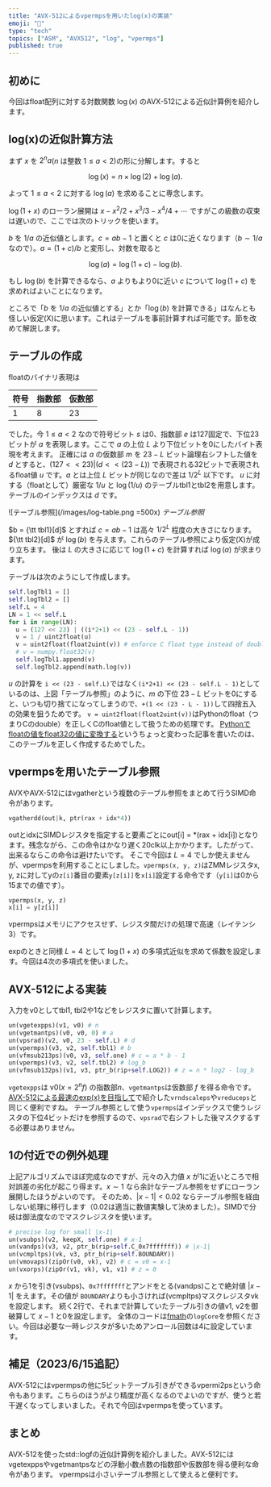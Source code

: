 ```yaml
---
title: "AVX-512によるvpermpsを用いたlog(x)の実装"
emoji: "🧮"
type: "tech"
topics: ["ASM", "AVX512", "log", "vpermps"]
published: true
---
```

## 初めに
今回はfloat配列に対する対数関数 $\log(x)$ のAVX-512による近似計算例を紹介します。

## log(x)の近似計算方法
まず $x$ を $2^n a$($n$ は整数 $1 \le a < 2$)の形に分解します。すると

$$ \log(x) = n \times \log(2) + \log(a).$$

よって $1 \le a < 2$ に対する $\log(a)$ を求めることに専念します。

$\log(1+x)$ のローラン展開は $x - x^2/2 + x^3/3 - x^4/4 + \cdots$ ですがこの級数の収束は遅いので、ここでは次のトリックを使います。

$b$ を $1/a$ の近似値とします。$c = ab-1$ と置くと $c$ は0に近くなります（$b\sim 1/a$ なので）。$a=(1+c)/b$ と変形し、対数を取ると

$$ \log(a) = \log(1+c) - \log(b).$$

もし $\log(b)$ を計算できるなら、$a$ よりもより0に近い $c$ について $\log(1+c)$ を求めればよいことになります。

ところで「$b$ を $1/a$ の近似値とする」とか「$\log(b)$ を計算できる」はなんとも怪しい仮定(X)に思います。これはテーブルを事前計算すれば可能です。節を改めて解説します。

## テーブルの作成

floatのバイナリ表現は

符号|指数部|仮数部
-|-|-
1|8|23

でした。今 $1 \le a < 2$ なので符号ビット $s$ は0、指数部 $e$ は127固定で、下位23ビットが $a$ を表現します。ここで $a$ の上位 $L$ より下位ビットを0にしたバイト表現を考えます。
正確には $a$ の仮数部 $m$ を $23-L$ ビット論理右シフトした値を $d$ とすると、$(127<<23)|(d<<(23-L))$ で表現される32ビットで表現されるfloat値 $u$ です。$a$ とは上位 $L$ ビットが同じなので差は $1/2^L$ 以下です。
$u$ に対する（floatとして）厳密な $1/u$ と $\log(1/u)$ のテーブルtbl1とtbl2を用意します。テーブルのインデックスは $d$ です。

![テーブル参照](/images/log-table.png =500x)
*テーブル参照*

$b = {\tt tbl1}[d]$ とすれば $c = ab-1$ は高々 $1/2^L$ 程度の大きさになります。${\tt tbl2}[d]$ が $\log(b)$ を与えます。これらのテーブル参照により仮定(X)が成り立ちます。
後は $L$ の大きさに応じて $\log(1+c)$ を計算すれば $\log(a)$ が求まります。

テーブルは次のようにして作成します。

```python
self.logTbl1 = []
self.logTbl2 = []
self.L = 4
LN = 1 << self.L
for i in range(LN):
  u = (127 << 23) | ((i*2+1) << (23 - self.L - 1))
  v = 1 / uint2float(u)
  v = uint2float(float2uint(v)) # enforce C float type instead of double
  # v = numpy.float32(v)
  self.logTbl1.append(v)
  self.logTbl2.append(math.log(v))
```
$u$ の計算を `i << (23 - self.L)`ではなく`(i*2+1) << (23 - self.L - 1)`としているのは、上図「テーブル参照」のように、$m$ の下位 $23-L$ ビットを0にすると、いつも切り捨てになってしまうので、`+(1 << (23 - L - 1))`して四捨五入の効果を狙うためです。
`v = uint2float(float2uint(v))`はPythonのfloat（つまりCのdouble）を正しくCのfloat値として扱うための処理です。
[Pythonでfloatの値をfloat32の値に変換する](https://zenn.dev/herumi/articles/float32-in-python#%E5%8E%9F%E5%9B%A0%E3%81%A8%E3%81%AA%E3%81%A3%E3%81%9F%E3%82%B3%E3%83%BC%E3%83%89)というちょっと変わった記事を書いたのは、このテーブルを正しく作成するためでした。

## vpermpsを用いたテーブル参照
AVXやAVX-512にはvgatherという複数のテーブル参照をまとめて行うSIMD命令があります。

```python
vgatherdd(out|k, ptr(rax + idx*4))
```
outとidxにSIMDレジスタを指定すると要素ごとにout[i] = *(rax + idx[i])となります。残念ながら、この命令はかなり遅く20clk以上かかります。したがって、出来るならこの命令は避けたいです。
そこで今回は $L=4$ でしか使えませんが、vpermpsを利用することにしました。`vpermps(x, y, z)`はZMMレジスタx, y, zに対してyの`z[i]`番目の要素`y[z[i]]`を`x[i]`設定する命令です（`y[i]`は0から15までの値です）。

```python
vpermps(x, y, z)
x[i] = y[z[i]]
```
vpermpsはメモリにアクセスせず、レジスタ間だけの処理で高速（レイテンシ3）です。


expのときと同様 $L=4$ として $\log(1+x)$ の多項式近似を求めて係数を設定します。今回は4次の多項式を使いました。

## AVX-512による実装
入力をv0としてtbl1, tbl2や1などをレジスタに置いて計算します。

```python
un(vgetexpps)(v1, v0) # n
un(vgetmantps)(v0, v0, 0) # a
un(vpsrad)(v2, v0, 23 - self.L) # d
un(vpermps)(v3, v2, self.tbl1) # b
un(vfmsub213ps)(v0, v3, self.one) # c = a * b - 1
un(vpermps)(v3, v2, self.tbl2) # log_b
un(vfmsub132ps)(v1, v3, ptr_b(rip+self.LOG2)) # z = n * log2 - log_b
```
`vgetexpps`は v0($x=2^n f$) の指数部$n$、`vgetmantps`は仮数部 $f$ を得る命令です。[AVX-512による最速のexp(x)を目指して](https://zenn.dev/herumi/articles/fast-exp-by-avx512)で紹介した`vrndscaleps`や`vreduceps`と同じく便利ですね。
テーブル参照として使う`vpermps`はインデックスで使うレジスタの下位4ビットだけを参照するので、`vpsrad`で右シフトした後マスクするする必要はありません。

## 1の付近での例外処理
上記アルゴリズムでほぼ完成なのですが、元々の入力値 $x$ が1に近いところで相対誤差の劣化が起こり得ます。$x \sim 1$ なら余計なテーブル参照をせずにローラン展開したほうがよいのです。
そのため、$|x-1| < 0.02$ ならテーブル参照を経由しない処理に移行します（0.02は適当に数値実験して決めました）。SIMDで分岐は御法度なのでマスクレジスタを使います。

```python
# precise log for small |x-1|
un(vsubps)(v2, keepX, self.one) # x-1
un(vandps)(v3, v2, ptr_b(rip+self.C_0x7fffffff)) # |x-1|
un(vcmpltps)(vk, v3, ptr_b(rip+self.BOUNDARY))
un(vmovaps)(zipOr(v0, vk), v2) # c = v0 = x-1
un(vxorps)(zipOr(v1, vk), v1, v1) # z = 0
```
$x$ から1を引き(vsubps)、`0x7fffffff`とアンドをとる(vandps)ことで絶対値 $|x-1|$ をえます。その値が `BOUNDARY`よりも小さければ(vcmpltps)マスクレジスタvkを設定します。
続く2行で、それまで計算していたテーブル引きの値v1, v2を御破算して $x-1$ と0を設定します。
全体のコードは[fmath](https://github.com/herumi/fmath/blob/master/gen_fmath.py)の`logCore`を参照ください。今回は必要な一時レジスタが多いためアンロール回数は4に設定しています。

## 補足（2023/6/15追記）
AVX-512にはvpermpsの他に5ビットテーブル引きができるvpermi2psという命令もあります。こちらのほうがより精度が高くなるのでよいのですが、使うと若干遅くなってしまいました。それで今回はvpermpsを使っています。

## まとめ
AVX-512を使ったstd::logfの近似計算例を紹介しました。AVX-512にはvgetexppsやvgetmantpsなどの浮動小数点数の指数部や仮数部を得る便利な命令があります。
vpermpsは小さいテーブル参照として使えると便利です。
